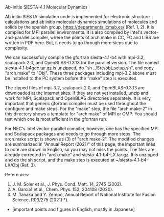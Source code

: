 Ab-initio SIESTA-4.1 Molecular Dynamics

  Ab initio SIESTA simulation code is implemented for electronic structure calculations and ab initio 
molecular dynamics simulations of molecules and solids by the spanish group, https://departments.icmab.es/ 
(Ref. 1, 2). It is compiled for MPI parallel environments. 
It is also compiled by Intel's vector-and-parallel compiler, where the points of arch.make in CC, FC and LIBS 
are written in PDF here. But, it needs to go through more steps due to complexity.

  We can successfully compile the gfortran siesta-4.1-b4 with mpi-3.2, scalapack 2.0, and OpenBLAS-0.3.13 for 
the parallel version. The file named siesta-4.1-b4gcc.tar.gz is unzipped, do "sh ../Src/obj_setup.sh", 
and copy "arch.make" to "Obj". These three packages including mpi-3.2 above must be installed 
to the PC system bofore the "make" step is executed. 

The zipped files of mpi-3.2, scalapack 2.0, and OpenBLAS-0.3.13 are downloaded at the internet sites.
If they are not yet installed, unzip and work for MPI, Scalapack and OpenBLAS directories separately.
It is very important that generic gfortran compiler must be used throughout the configure and make 
steps. For the "make" step, the file "arch.make-2" in this directory shows a template for "arch.make" of 
MPI or OMP. You should test which one is most efficient in the gfortran run. 

For NEC's Intel vector-parallel compiler, however, one has the specified MPI and Scalapack packages 
and needs to go through more steps. The arch.make script is shown as (3) of "arch.make-2".
The modified changes are summarized in "Annual Report (2021)" of this page; the important lines to note 
are shown in English, so you may not miss the points. 
The files are already corrected in "arch.make" and siesta-4.1-b4-LX.tar.gz.
It is unzipped and do the sh script, and the make step is executed at ~/siesta-4.1-b4-LX/Obj (Ref. 3).

References:

1. J. M. Soler et al., J. Phys. Cond. Matt. 14, 2745 (2002).
2. A. García1 et al., Chem. Phys. 152, 204108 (2020). 
3. M. Tanaka and Y. Zempo, Annual Report of National Institute for Fusion Science, R03/275 (2021) *). 
* [important points and figures in English, mostly in Japanese]
